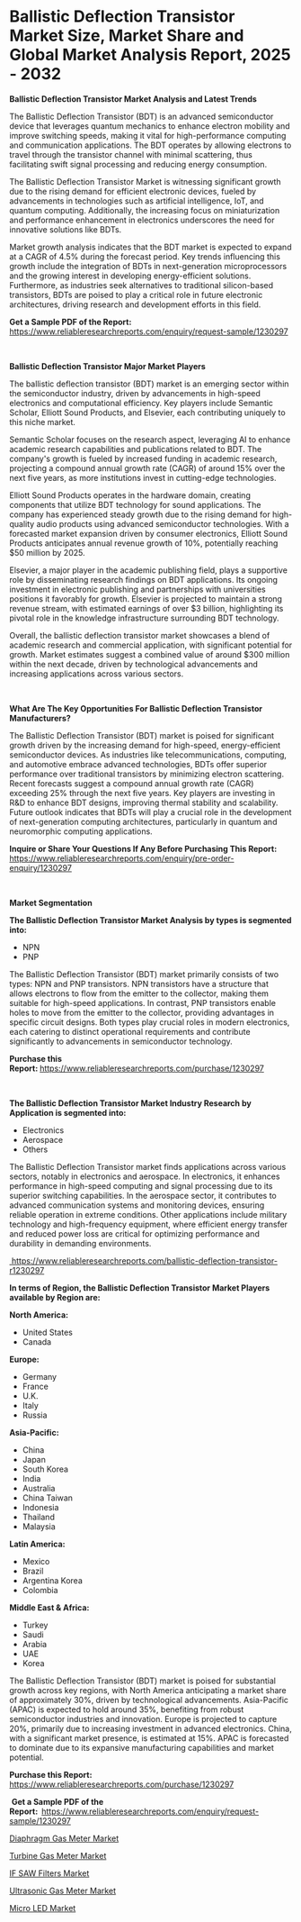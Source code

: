 <p><h1>Ballistic Deflection Transistor Market Size, Market Share and Global Market Analysis Report, 2025 - 2032</h1></p><p><strong>Ballistic Deflection Transistor Market Analysis and Latest Trends</strong></p>
<p><p>The Ballistic Deflection Transistor (BDT) is an advanced semiconductor device that leverages quantum mechanics to enhance electron mobility and improve switching speeds, making it vital for high-performance computing and communication applications. The BDT operates by allowing electrons to travel through the transistor channel with minimal scattering, thus facilitating swift signal processing and reducing energy consumption.</p><p>The Ballistic Deflection Transistor Market is witnessing significant growth due to the rising demand for efficient electronic devices, fueled by advancements in technologies such as artificial intelligence, IoT, and quantum computing. Additionally, the increasing focus on miniaturization and performance enhancement in electronics underscores the need for innovative solutions like BDTs. </p><p>Market growth analysis indicates that the BDT market is expected to expand at a CAGR of 4.5% during the forecast period. Key trends influencing this growth include the integration of BDTs in next-generation microprocessors and the growing interest in developing energy-efficient solutions. Furthermore, as industries seek alternatives to traditional silicon-based transistors, BDTs are poised to play a critical role in future electronic architectures, driving research and development efforts in this field.</p></p>
<p><strong>Get a Sample PDF of the Report:&nbsp;</strong> <a href="https://www.reliableresearchreports.com/enquiry/request-sample/1230297?utm_campaign=8&utm_medium=2&utm_source=Github&utm_content=ia&utm_term=06042025&utm_id=ballistic-deflection-transistor">https://www.reliableresearchreports.com/enquiry/request-sample/1230297</a></p>
<p>&nbsp;</p>
<p><strong>Ballistic Deflection Transistor Major Market Players</strong></p>
<p><p>The ballistic deflection transistor (BDT) market is an emerging sector within the semiconductor industry, driven by advancements in high-speed electronics and computational efficiency. Key players include Semantic Scholar, Elliott Sound Products, and Elsevier, each contributing uniquely to this niche market.</p><p>Semantic Scholar focuses on the research aspect, leveraging AI to enhance academic research capabilities and publications related to BDT. The company's growth is fueled by increased funding in academic research, projecting a compound annual growth rate (CAGR) of around 15% over the next five years, as more institutions invest in cutting-edge technologies.</p><p>Elliott Sound Products operates in the hardware domain, creating components that utilize BDT technology for sound applications. The company has experienced steady growth due to the rising demand for high-quality audio products using advanced semiconductor technologies. With a forecasted market expansion driven by consumer electronics, Elliott Sound Products anticipates annual revenue growth of 10%, potentially reaching $50 million by 2025.</p><p>Elsevier, a major player in the academic publishing field, plays a supportive role by disseminating research findings on BDT applications. Its ongoing investment in electronic publishing and partnerships with universities positions it favorably for growth. Elsevier is projected to maintain a strong revenue stream, with estimated earnings of over $3 billion, highlighting its pivotal role in the knowledge infrastructure surrounding BDT technology.</p><p>Overall, the ballistic deflection transistor market showcases a blend of academic research and commercial application, with significant potential for growth. Market estimates suggest a combined value of around $300 million within the next decade, driven by technological advancements and increasing applications across various sectors.</p></p>
<p>&nbsp;</p>
<p><strong>What Are The Key Opportunities For Ballistic Deflection Transistor Manufacturers?</strong></p>
<p><p>The Ballistic Deflection Transistor (BDT) market is poised for significant growth driven by the increasing demand for high-speed, energy-efficient semiconductor devices. As industries like telecommunications, computing, and automotive embrace advanced technologies, BDTs offer superior performance over traditional transistors by minimizing electron scattering. Recent forecasts suggest a compound annual growth rate (CAGR) exceeding 25% through the next five years. Key players are investing in R&D to enhance BDT designs, improving thermal stability and scalability. Future outlook indicates that BDTs will play a crucial role in the development of next-generation computing architectures, particularly in quantum and neuromorphic computing applications.</p></p>
<p><strong>Inquire or Share Your Questions If Any Before Purchasing This Report:</strong> <a href="https://www.reliableresearchreports.com/enquiry/pre-order-enquiry/1230297?utm_campaign=8&utm_medium=2&utm_source=Github&utm_content=ia&utm_term=06042025&utm_id=ballistic-deflection-transistor">https://www.reliableresearchreports.com/enquiry/pre-order-enquiry/1230297</a></p>
<p>&nbsp;</p>
<p><strong>Market Segmentation</strong></p>
<p><strong>The Ballistic Deflection Transistor Market Analysis by types is segmented into:</strong></p>
<p><ul><li>NPN</li><li>PNP</li></ul></p>
<p><p>The Ballistic Deflection Transistor (BDT) market primarily consists of two types: NPN and PNP transistors. NPN transistors have a structure that allows electrons to flow from the emitter to the collector, making them suitable for high-speed applications. In contrast, PNP transistors enable holes to move from the emitter to the collector, providing advantages in specific circuit designs. Both types play crucial roles in modern electronics, each catering to distinct operational requirements and contribute significantly to advancements in semiconductor technology.</p></p>
<p><strong>Purchase this Report:&nbsp;</strong><a href="https://www.reliableresearchreports.com/purchase/1230297?utm_campaign=8&utm_medium=2&utm_source=Github&utm_content=ia&utm_term=06042025&utm_id=ballistic-deflection-transistor">https://www.reliableresearchreports.com/purchase/1230297</a></p>
<p>&nbsp;</p>
<p><strong>The Ballistic Deflection Transistor Market Industry Research by Application is segmented into:</strong></p>
<p><ul><li>Electronics</li><li>Aerospace</li><li>Others</li></ul></p>
<p><p>The Ballistic Deflection Transistor market finds applications across various sectors, notably in electronics and aerospace. In electronics, it enhances performance in high-speed computing and signal processing due to its superior switching capabilities. In the aerospace sector, it contributes to advanced communication systems and monitoring devices, ensuring reliable operation in extreme conditions. Other applications include military technology and high-frequency equipment, where efficient energy transfer and reduced power loss are critical for optimizing performance and durability in demanding environments.</p></p>
<p><a href="https://www.reliableresearchreports.com/ballistic-deflection-transistor-r1230297?utm_campaign=8&utm_medium=2&utm_source=Github&utm_content=ia&utm_term=06042025&utm_id=ballistic-deflection-transistor">&nbsp;https://www.reliableresearchreports.com/ballistic-deflection-transistor-r1230297</a></p>
<p><strong>In terms of Region, the Ballistic Deflection Transistor Market Players available by Region are:</strong></p>
<p>
    <p> <strong> North America: </strong>
        <ul>
            <li>United States</li>
            <li>Canada</li>
        </ul>
        </p> 
    <p> <strong> Europe: </strong>
        <ul>
            <li>Germany</li>
            <li>France</li>
            <li>U.K.</li>
            <li>Italy</li>
            <li>Russia</li>
        </ul>
        </p> 
    <p> <strong> Asia-Pacific: </strong>
        <ul>
            <li>China</li>
            <li>Japan</li>
            <li>South Korea</li>
            <li>India</li>
            <li>Australia</li>
            <li>China Taiwan</li>
            <li>Indonesia</li>
            <li>Thailand</li>
            <li>Malaysia</li>
        </ul>
        </p> 
    <p> <strong> Latin America: </strong>
        <ul>
            <li>Mexico</li>
            <li>Brazil</li>
            <li>Argentina Korea</li>
            <li>Colombia</li>
        </ul>
        </p> 
    <p> <strong> Middle East & Africa: </strong>
        <ul>
            <li>Turkey</li>
            <li>Saudi</li>
            <li>Arabia</li>
            <li>UAE</li>
            <li>Korea</li>
        </ul>
    </p>
    </p>
<p><p>The Ballistic Deflection Transistor (BDT) market is poised for substantial growth across key regions, with North America anticipating a market share of approximately 30%, driven by technological advancements. Asia-Pacific (APAC) is expected to hold around 35%, benefiting from robust semiconductor industries and innovation. Europe is projected to capture 20%, primarily due to increasing investment in advanced electronics. China, with a significant market presence, is estimated at 15%. APAC is forecasted to dominate due to its expansive manufacturing capabilities and market potential.</p></p>
<p><strong>Purchase this Report: </strong><a href="https://www.reliableresearchreports.com/purchase/1230297?utm_campaign=8&utm_medium=2&utm_source=Github&utm_content=ia&utm_term=06042025&utm_id=ballistic-deflection-transistor">https://www.reliableresearchreports.com/purchase/1230297</a></p>
<p>&nbsp;<strong>Get a Sample PDF of the Report:&nbsp;&nbsp;</strong><a href="https://www.reliableresearchreports.com/enquiry/request-sample/1230297?utm_campaign=8&utm_medium=2&utm_source=Github&utm_content=ia&utm_term=06042025&utm_id=ballistic-deflection-transistor">https://www.reliableresearchreports.com/enquiry/request-sample/1230297</a></p>
<p><strong></strong></p>
<p><p><a href="https://github.com/puhakhommabh/Market-Research-Report-List-1/blob/main/diaphragm-gas-meter-market.md?utm_campaign=8&utm_medium=2&utm_source=Github&utm_content=ia&utm_term=06042025&utm_id=ballistic-deflection-transistor">Diaphragm Gas Meter Market</a></p><p><a href="https://github.com/joubehobock75/Market-Research-Report-List-1/blob/main/turbine-gas-meter-market.md?utm_campaign=8&utm_medium=2&utm_source=Github&utm_content=ia&utm_term=06042025&utm_id=ballistic-deflection-transistor">Turbine Gas Meter Market</a></p><p><a href="https://github.com/supashcriana/Market-Research-Report-List-1/blob/main/if-saw-filters-market.md?utm_campaign=8&utm_medium=2&utm_source=Github&utm_content=ia&utm_term=06042025&utm_id=ballistic-deflection-transistor">IF SAW Filters Market</a></p><p><a href="https://github.com/ozolsgasko02/Market-Research-Report-List-1/blob/main/ultrasonic-gas-meter-market.md?utm_campaign=8&utm_medium=2&utm_source=Github&utm_content=ia&utm_term=06042025&utm_id=ballistic-deflection-transistor">Ultrasonic Gas Meter Market</a></p><p><a href="https://github.com/gasiorgary79/Market-Research-Report-List-1/blob/main/micro-led-market.md?utm_campaign=8&utm_medium=2&utm_source=Github&utm_content=ia&utm_term=06042025&utm_id=ballistic-deflection-transistor">Micro LED Market</a></p></p>